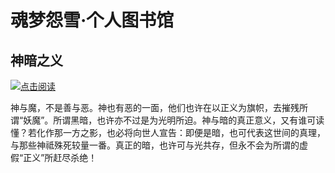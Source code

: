 # 魂梦怨雪·个人图书馆
## 神暗之义
<img src="http://i0.hdslb.com/bfs/article/6f91bf4905c5f39c938e0cf74c4458609ecc7576.jpg"><a href="https://hunmengyuanxue.github.io/read/shen'an">点击阅读</a>
<br/><p>神与魔，不是善与恶。神也有恶的一面，他们也许在以正义为旗帜，去摧残所谓“妖魔”。所谓黑暗，也许亦不过是为光明所迫。神与暗的真正意义，又有谁可读懂？若化作那一方之影，也必将向世人宣告：即便是暗，也可代表这世间的真理，与那些神祗殊死较量一番。真正的暗，也许可与光共存，但永不会为所谓的虚假“正义”所赶尽杀绝！<p/>

